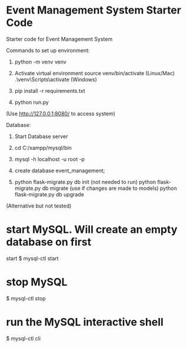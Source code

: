 # Event Management System Starter Code
Starter code for Event Management System

Commands to set up environment:
1. python -m venv venv

2. Activate virtual environment
source venv/bin/activate (Linux/Mac)
.\venv\Scripts\activate (Windows)

3. pip install -r requirements.txt

4. python run.py

(Use http://127.0.0.1:8080/ to access system)

Database:
1. Start Database server

2. cd C:/xampp/mysql/bin

3. mysql -h localhost -u root -p 

4. create database event_management;

5. python flask-migrate.py db init (not needed to run)
python flask-migrate.py db migrate (use if changes are made to models)
python flask-migrate.py db upgrade

(Alternative but not tested)
# start MySQL. Will create an empty database on first
start
$ mysql-ctl start
# stop MySQL
$ mysql-ctl stop
# run the MySQL interactive shell
$ mysql-ctl cli


